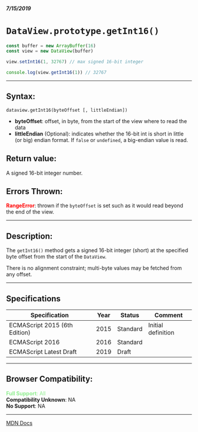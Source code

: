 ##### 7/15/2019
# `DataView.prototype.getInt16()`

```js
const buffer = new ArrayBuffer(16)
const view = new DataView(buffer)

view.setInt16(1, 32767) // max signed 16-bit integer

console.log(view.getInt16(1)) // 32767
```

---

## Syntax:
`dataview.getInt16(byteOffset [, littleEndian])`

* **byteOffset**: offset, in byte, from the start of the view where to read the data
* **littleEndian** (Optional): indicates whether the 16-bit int is short in little (or big) endian format.  If `false` or `undefined`, a big-endian value is read.  

## Return value:
A signed 16-bit integer number.

## Errors Thrown:
**<span style="color: red">RangeError</span>**: thrown if the `byteOffset` is set such as it would read beyond the end of the view.

---

## Description:
The `getInt16()` method gets a signed 16-bit integer (short) at the specified byte offset from the start of the `DataView`.

There is no alignment constraint; multi-byte values may be fetched from any offset.

---

## Specifications
| Specification | Year | Status | Comment |
|---|---|---|---|
| ECMAScript 2015 (6th Edition) | 2015 | Standard | Initial definition |
| ECMAScript 2016 | 2016 | Standard |  |
| ECMAScript Latest Draft | 2019 | Draft |  |

---

## Browser Compatibility:
<span style="color: lightgreen">**Full Support**: All</span>  
**Compatibility Unknown**: NA  
**No Support**: NA

---

[MDN Docs](https://developer.mozilla.org/en-US/docs/Web/JavaScript/Reference/Global_Objects/DataView/getInt16)
